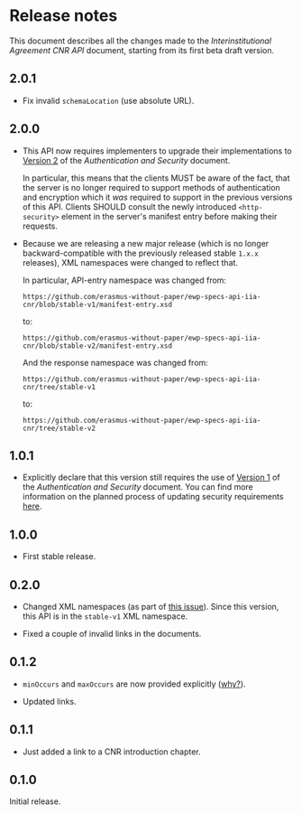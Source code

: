 Release notes
=============

This document describes all the changes made to the *Interinstitutional
Agreement CNR API* document, starting from its first beta draft version.


2.0.1
-----

* Fix invalid `schemaLocation` (use absolute URL).


2.0.0
-----

 * This API now requires implementers to upgrade their implementations to
   [Version 2](https://github.com/erasmus-without-paper/ewp-specs-sec-intro/tree/stable-v2)
   of the *Authentication and Security* document.

   In particular, this means that the clients MUST be aware of the fact, that
   the server is no longer required to support methods of authentication and
   encryption which it *was* required to support in the previous versions of
   this API. Clients SHOULD consult the newly introduced `<http-security>`
   element in the server's manifest entry before making their requests.

 * Because we are releasing a new major release (which is no longer
   backward-compatible with the previously released stable `1.x.x` releases),
   XML namespaces were changed to reflect that.

   In particular, API-entry namespace was changed from:

   ```
   https://github.com/erasmus-without-paper/ewp-specs-api-iia-cnr/blob/stable-v1/manifest-entry.xsd
   ```

   to:

   ```
   https://github.com/erasmus-without-paper/ewp-specs-api-iia-cnr/blob/stable-v2/manifest-entry.xsd
   ```

   And the response namespace was changed from:

   ```
   https://github.com/erasmus-without-paper/ewp-specs-api-iia-cnr/tree/stable-v1
   ```

   to:

   ```
   https://github.com/erasmus-without-paper/ewp-specs-api-iia-cnr/tree/stable-v2
   ```


1.0.1
-----

* Explicitly declare that this version still requires the use of
  [Version 1](https://github.com/erasmus-without-paper/ewp-specs-sec-intro/tree/stable-v1)
  of the *Authentication and Security* document. You can find more information
  on the planned process of updating security requirements
  [here](https://github.com/erasmus-without-paper/ewp-specs-sec-intro/issues/1).


1.0.0
-----

* First stable release.


0.2.0
-----

* Changed XML namespaces (as part of
  [this issue](https://github.com/erasmus-without-paper/ewp-specs-api-iias/issues/22)).
  Since this version, this API is in the `stable-v1` XML namespace.

* Fixed a couple of invalid links in the documents.


0.1.2
-----

* `minOccurs` and `maxOccurs` are now provided explicitly
  ([why?](https://github.com/erasmus-without-paper/general-issues/issues/22)).

* Updated links.


0.1.1
-----

* Just added a link to a CNR introduction chapter.


0.1.0
-----

Initial release.
